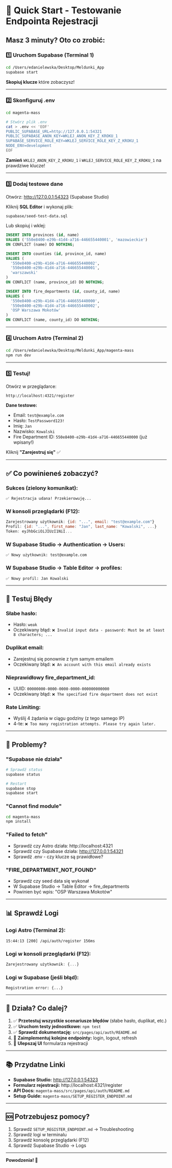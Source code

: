 # 🚀 Quick Start - Testowanie Endpointa Rejestracji

## Masz 3 minuty? Oto co zrobić:

### 1️⃣ Uruchom Supabase (Terminal 1)

```bash
cd /Users/edanielewska/Desktop/Meldunki_App
supabase start
```

**Skopiuj klucze** które zobaczysz!

---

### 2️⃣ Skonfiguruj .env

```bash
cd magenta-mass

# Stwórz plik .env
cat > .env << 'EOF'
PUBLIC_SUPABASE_URL=http://127.0.0.1:54321
PUBLIC_SUPABASE_ANON_KEY=WKLEJ_ANON_KEY_Z_KROKU_1
SUPABASE_SERVICE_ROLE_KEY=WKLEJ_SERVICE_ROLE_KEY_Z_KROKU_1
NODE_ENV=development
EOF
```

**Zamień** `WKLEJ_ANON_KEY_Z_KROKU_1` i `WKLEJ_SERVICE_ROLE_KEY_Z_KROKU_1` na prawdziwe klucze!

---

### 3️⃣ Dodaj testowe dane

Otwórz: http://127.0.0.1:54323 (Supabase Studio)

Kliknij **SQL Editor** i wykonaj plik:
```
supabase/seed-test-data.sql
```

Lub skopiuj i wklej:

```sql
INSERT INTO provinces (id, name) 
VALUES ('550e8400-e29b-41d4-a716-446655440001', 'mazowieckie')
ON CONFLICT (name) DO NOTHING;

INSERT INTO counties (id, province_id, name) 
VALUES (
  '550e8400-e29b-41d4-a716-446655440002',
  '550e8400-e29b-41d4-a716-446655440001',
  'warszawski'
)
ON CONFLICT (name, province_id) DO NOTHING;

INSERT INTO fire_departments (id, county_id, name) 
VALUES (
  '550e8400-e29b-41d4-a716-446655440000',
  '550e8400-e29b-41d4-a716-446655440002',
  'OSP Warszawa Mokotów'
)
ON CONFLICT (name, county_id) DO NOTHING;
```

---

### 4️⃣ Uruchom Astro (Terminal 2)

```bash
cd /Users/edanielewska/Desktop/Meldunki_App/magenta-mass
npm run dev
```

---

### 5️⃣ Testuj!

Otwórz w przeglądarce:
```
http://localhost:4321/register
```

**Dane testowe:**
- Email: `test@example.com`
- Hasło: `TestPassword123!`
- Imię: `Jan`
- Nazwisko: `Kowalski`
- Fire Department ID: `550e8400-e29b-41d4-a716-446655440000` (już wpisany!)

Kliknij **"Zarejestruj się"** ✅

---

## ✅ Co powinieneś zobaczyć?

### Sukces (zielony komunikat):
```
✅ Rejestracja udana! Przekierowuję...
```

### W konsoli przeglądarki (F12):
```javascript
Zarejestrowany użytkownik: {id: "...", email: "test@example.com"}
Profil: {id: "...", first_name: "Jan", last_name: "Kowalski", ...}
Token: eyJhbGciOiJIUzI1NiI...
```

### W Supabase Studio → Authentication → Users:
```
✅ Nowy użytkownik: test@example.com
```

### W Supabase Studio → Table Editor → profiles:
```
✅ Nowy profil: Jan Kowalski
```

---

## 🧪 Testuj Błędy

### Słabe hasło:
- Hasło: `weak`
- Oczekiwany błąd: `❌ Invalid input data - password: Must be at least 8 characters; ...`

### Duplikat email:
- Zarejestruj się ponownie z tym samym emailem
- Oczekiwany błąd: `❌ An account with this email already exists`

### Nieprawidłowy fire_department_id:
- UUID: `00000000-0000-0000-0000-000000000000`
- Oczekiwany błąd: `❌ The specified fire department does not exist`

### Rate Limiting:
- Wyślij 4 żądania w ciągu godziny (z tego samego IP)
- 4-te: `❌ Too many registration attempts. Please try again later.`

---

## 🐛 Problemy?

### "Supabase nie działa"
```bash
# Sprawdź status
supabase status

# Restart
supabase stop
supabase start
```

### "Cannot find module"
```bash
cd magenta-mass
npm install
```

### "Failed to fetch"
- Sprawdź czy Astro działa: http://localhost:4321
- Sprawdź czy Supabase działa: http://127.0.0.1:54321
- Sprawdź .env - czy klucze są prawidłowe?

### "FIRE_DEPARTMENT_NOT_FOUND"
- Sprawdź czy seed data się wykonał
- W Supabase Studio → Table Editor → fire_departments
- Powinien być wpis: "OSP Warszawa Mokotów"

---

## 📊 Sprawdź Logi

### Logi Astro (Terminal 2):
```
15:44:13 [200] /api/auth/register 156ms
```

### Logi w konsoli przeglądarki (F12):
```javascript
Zarejestrowany użytkownik: {...}
```

### Logi w Supabase (jeśli błąd):
```
Registration error: {...}
```

---

## 🎉 Działa? Co dalej?

1. ✅ **Przetestuj wszystkie scenariusze błędów** (słabe hasło, duplikat, etc.)
2. ✅ **Uruchom testy jednostkowe:** `npm test`
3. ✅ **Sprawdź dokumentację:** `src/pages/api/auth/README.md`
4. 🚀 **Zaimplementuj kolejne endpointy:** login, logout, refresh
5. 🎨 **Ulepszaj UI** formularza rejestracji

---

## 📚 Przydatne Linki

- **Supabase Studio:** http://127.0.0.1:54323
- **Formularz rejestracji:** http://localhost:4321/register
- **API Docs:** `magenta-mass/src/pages/api/auth/README.md`
- **Setup Guide:** `magenta-mass/SETUP_REGISTER_ENDPOINT.md`

---

## 🆘 Potrzebujesz pomocy?

1. Sprawdź `SETUP_REGISTER_ENDPOINT.md` → Troubleshooting
2. Sprawdź logi w terminalu
3. Sprawdź konsolę przeglądarki (F12)
4. Sprawdź Supabase Studio → Logs

---

**Powodzenia! 🚀**

